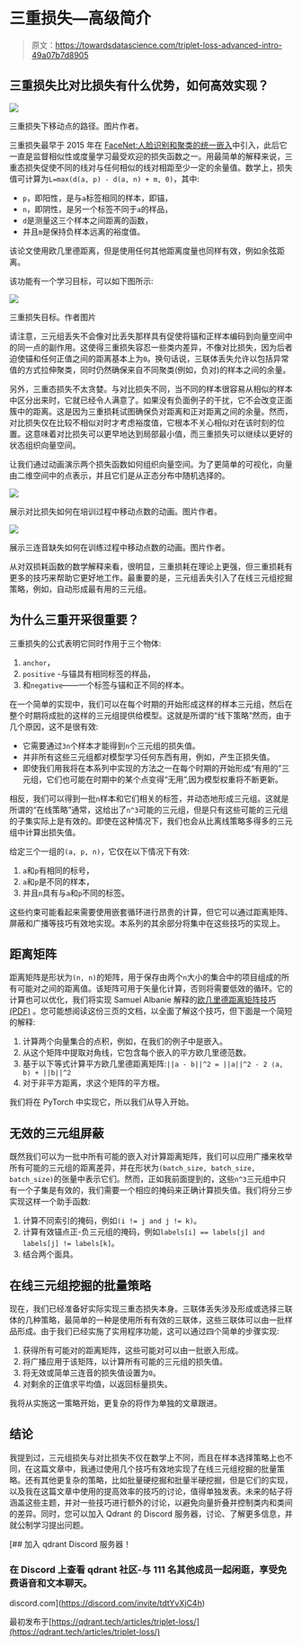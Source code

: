 # 三重损失—高级简介

> 原文：<https://towardsdatascience.com/triplet-loss-advanced-intro-49a07b7d8905>

## 三重损失比对比损失有什么优势，如何高效实现？

![](img/c7118fd1d12d34c25ddf7fc9c6c5f375.png)

三重损失下移动点的路径。图片作者。

三重损失最早于 2015 年在 [FaceNet:人脸识别和聚类的统一嵌入](https://arxiv.org/abs/1503.03832)中引入，此后它一直是监督相似性或度量学习最受欢迎的损失函数之一。用最简单的解释来说，三重态损失促使不同的线对与任何相似的线对相距至少一定的余量值。数学上，损失值可计算为`L=max(d(a, p) - d(a, n) + m, 0)`，其中:

*   `p`，即阳性，是与`a`标签相同的样本，即锚，
*   `n`，即阴性，是另一个标签不同于`a`的样品，
*   `d`是测量这三个样本之间距离的函数，
*   并且`m`是保持负样本远离的裕度值。

该论文使用欧几里德距离，但是使用任何其他距离度量也同样有效，例如余弦距离。

该功能有一个学习目标，可以如下图所示:

![](img/1901105f01e182c2b43a9cc999b5fa2d.png)

三重损失目标。作者图片

请注意，三元组丢失不会像对比丢失那样具有促使将锚和正样本编码到向量空间中的同一点的副作用。这使得三重损失容忍一些类内差异，不像对比损失，因为后者迫使锚和任何正值之间的距离基本上为`0`。换句话说，三联体丢失允许以包括异常值的方式拉伸聚类，同时仍然确保来自不同聚类(例如，负对)的样本之间的余量。

另外，三重态损失不太贪婪。与对比损失不同，当不同的样本很容易从相似的样本中区分出来时，它就已经令人满意了。如果没有负面例子的干扰，它不会改变正面簇中的距离。这是因为三重损耗试图确保负对距离和正对距离之间的余量。然而，对比损失仅在比较不相似对时才考虑裕度值，它根本不关心相似对在该时刻的位置。这意味着对比损失可以更早地达到局部最小值，而三重损失可以继续以更好的状态组织向量空间。

让我们通过动画演示两个损失函数如何组织向量空间。为了更简单的可视化，向量由二维空间中的点表示，并且它们是从正态分布中随机选择的。

![](img/404f41e53aca74bb264e0218ddef9b3d.png)

展示对比损失如何在培训过程中移动点数的动画。图片作者。

![](img/083199fb264f9c41da36af639aa6dda6.png)

展示三连音缺失如何在训练过程中移动点数的动画。图片作者。

从对双损耗函数的数学解释来看，很明显，三重损耗在理论上更强，但三重损耗有更多的技巧来帮助它更好地工作。最重要的是，三元组丢失引入了在线三元组挖掘策略，例如，自动形成最有用的三元组。

## 为什么三重开采很重要？

三重损失的公式表明它同时作用于三个物体:

1.  `anchor`，
2.  `positive` -与锚具有相同标签的样品，
3.  和`negative`——一个标签与锚和正不同的样本。

在一个简单的实现中，我们可以在每个时期的开始形成这样的样本三元组，然后在整个时期将成批的这样的三元组提供给模型。这就是所谓的“线下策略”然而，由于几个原因，这不是很有效:

*   它需要通过`3n`个样本才能得到`n`个三元组的损失值。
*   并非所有这些三元组都对模型学习任何东西有用，例如，产生正损失值。
*   即使我们用我将在本系列中实现的方法之一在每个时期的开始形成“有用的”三元组，它们也可能在时期中的某个点变得“无用”,因为模型权重将不断更新。

相反，我们可以得到一批`n`样本和它们相关的标签，并动态地形成三元组。这就是所谓的“在线策略”通常，这给出了`n^3`可能的三元组，但是只有这些可能的三元组的子集实际上是有效的。即使在这种情况下，我们也会从比离线策略多得多的三元组中计算出损失值。

给定三个一组的`(a, p, n)`，它仅在以下情况下有效:

1.  `a`和`p`有相同的标号，
2.  `a`和`p`是不同的样本，
3.  并且`n`具有与`a`和`p`不同的标签。

这些约束可能看起来需要使用嵌套循环进行昂贵的计算，但它可以通过距离矩阵、屏蔽和广播等技巧有效地实现。本系列的其余部分将集中在这些技巧的实现上。

## 距离矩阵

距离矩阵是形状为`(n, n)`的矩阵，用于保存由两个`n`大小的集合中的项目组成的所有可能对之间的距离值。该矩阵可用于矢量化计算，否则将需要低效的循环。它的计算也可以优化，我们将实现 Samuel Albanie 解释的[欧几里德距离矩阵技巧(PDF)](https://www.robots.ox.ac.uk/~albanie/notes/Euclidean_distance_trick.pdf) 。您可能想阅读这份三页的文档，以全面了解这个技巧，但下面是一个简短的解释:

1.  计算两个向量集合的点积，例如，在我们的例子中是嵌入。
2.  从这个矩阵中提取对角线，它包含每个嵌入的平方欧几里德范数。
3.  基于以下等式计算平方欧几里德距离矩阵:`||a - b||^2 = ||a||^2 - 2 ⟨a, b⟩ + ||b||^2`
4.  对于非平方距离，求这个矩阵的平方根。

我们将在 PyTorch 中实现它，所以我们从导入开始。

## 无效的三元组屏蔽

既然我们可以为一批中所有可能的嵌入对计算距离矩阵，我们可以应用广播来枚举所有可能的三元组的距离差异，并在形状为`(batch_size, batch_size, batch_size)`的张量中表示它们。然而，正如我前面提到的，这些`n^3`三元组中只有一个子集是有效的，我们需要一个相应的掩码来正确计算损失值。我们将分三步实现这样一个助手函数:

1.  计算不同索引的掩码，例如`(i != j and j != k)`。
2.  计算有效锚点正-负三元组的掩码，例如`labels[i] == labels[j] and labels[j] != labels[k]`。
3.  结合两个面具。

## 在线三元组挖掘的批量策略

现在，我们已经准备好实际实现三重态损失本身。三联体丢失涉及形成或选择三联体的几种策略，最简单的一种是使用所有有效的三联体，这些三联体可以由一批样品形成。由于我们已经实施了实用程序功能，这可以通过四个简单的步骤实现:

1.  获得所有可能对的距离矩阵，这些可能对可以由一批嵌入形成。
2.  将广播应用于该矩阵，以计算所有可能的三元组的损失值。
3.  将无效或简单三连音的损失值设置为`0`。
4.  对剩余的正值求平均值，以返回标量损失。

我将从实施这一策略开始，更复杂的将作为单独的文章跟进。

## 结论

我提到过，三元组损失与对比损失不仅在数学上不同，而且在样本选择策略上也不同，在这篇文章中，我通过使用几个技巧有效地实现了在线三元组挖掘的批量策略。还有其他更复杂的策略，比如批量硬挖掘和批量半硬挖掘，但是它们的实现，以及我在这篇文章中使用的提高效率的技巧的讨论，值得单独发表。未来的帖子将涵盖这些主题，并对一些技巧进行额外的讨论，以避免向量折叠并控制类内和类间的差异。同时，您可以加入 Qdrant 的 Discord 服务器，讨论、了解更多信息，并就公制学习提出问题。

[](https://discord.com/invite/tdtYvXjC4h) [## 加入 qdrant Discord 服务器！

### 在 Discord 上查看 qdrant 社区-与 111 名其他成员一起闲逛，享受免费语音和文本聊天。

discord.com](https://discord.com/invite/tdtYvXjC4h) 

最初发布于[https://qdrant.tech/articles/triplet-loss/](https://qdrant.tech/articles/triplet-loss/)